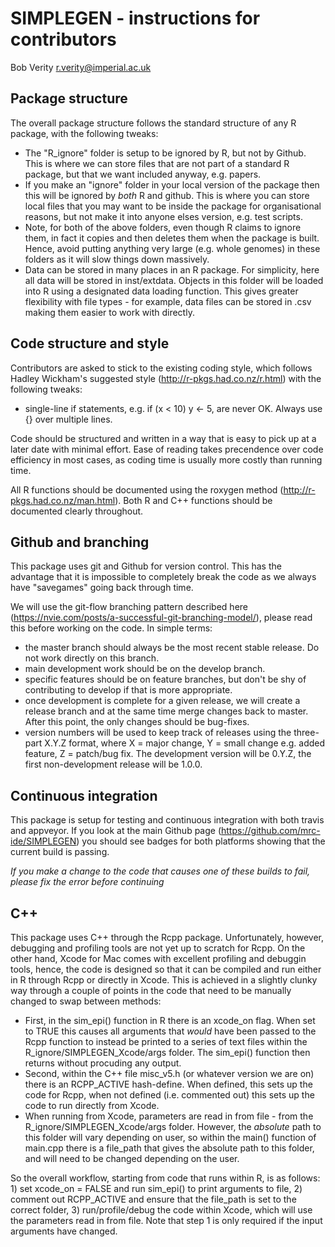 # SIMPLEGEN - instructions for contributors
Bob Verity <r.verity@imperial.ac.uk>


## Package structure

The overall package structure follows the standard structure of any R package, with the following tweaks:

- The "R_ignore" folder is setup to be ignored by R, but not by Github. This is where we can store files that are not part of a standard R package, but that we want included anyway, e.g. papers.
- If you make an "ignore" folder in your local version of the package then this will be ignored by *both* R and github. This is where you can store local files that you may want to be inside the package for organisational reasons, but not make it into anyone elses version, e.g. test scripts.
- Note, for both of the above folders, even though R claims to ignore them, in fact it copies and then deletes them when the package is built. Hence, avoid putting anything very large (e.g. whole genomes) in these folders as it will slow things down massively.
- Data can be stored in many places in an R package. For simplicity, here all data will be stored in inst/extdata. Objects in this folder will be loaded into R using a designated data loading function. This gives greater flexibility with file types - for example, data files can be stored in .csv making them easier to work with directly.


## Code structure and style

Contributors are asked to stick to the existing coding style, which follows Hadley Wickham's suggested style (http://r-pkgs.had.co.nz/r.html) with the following tweaks:

- single-line if statements, e.g. if (x < 10) y <- 5, are never OK. Always use {} over multiple lines.

Code should be structured and written in a way that is easy to pick up at a later date with minimal effort. Ease of reading takes precendence over code efficiency in most cases, as coding time is usually more costly than running time.

All R functions should be documented using the roxygen method (http://r-pkgs.had.co.nz/man.html). Both R and C++ functions should be documented clearly throughout.


## Github and branching

This package uses git and Github for version control. This has the advantage that it is impossible to completely break the code as we always have "savegames" going back through time.

We will use the git-flow branching pattern described here (https://nvie.com/posts/a-successful-git-branching-model/), please read this before working on the code. In simple terms:

- the master branch should always be the most recent stable release. Do not work directly on this branch.
- main development work should be on the develop branch.
- specific features should be on feature branches, but don't be shy of contributing to develop if that is more appropriate.
- once development is complete for a given release, we will create a release branch and at the same time merge changes back to master. After this point, the only changes should be bug-fixes.
- version numbers will be used to keep track of releases using the three-part X.Y.Z format, where X = major change, Y = small change e.g. added feature, Z = patch/bug fix. The development version will be 0.Y.Z, the first non-development release will be 1.0.0.


## Continuous integration

This package is setup for testing and continuous integration with both travis and appveyor. If you look at the main Github page (https://github.com/mrc-ide/SIMPLEGEN) you should see badges for both platforms showing that the current build is passing.

*If you make a change to the code that causes one of these builds to fail, please fix the error before continuing*


## C++

This package uses C++ through the Rcpp package. Unfortunately, however, debugging and profiling tools are not yet up to scratch for Rcpp. On the other hand, Xcode for Mac comes with excellent profiling and debuggin tools, hence, the code is designed so that it can be compiled and run either in R through Rcpp or directly in Xcode. This is achieved in a slightly clunky way through a couple of points in the code that need to be manually changed to swap between methods:

- First, in the sim_epi() function in R there is an xcode_on flag. When set to TRUE this causes all arguments that *would* have been passed to the Rcpp function to instead be printed to a series of text files within the R_ignore/SIMPLEGEN_Xcode/args folder. The sim_epi() function then returns without procuding any output.
- Second, within the C++ file misc_v5.h (or whatever version we are on) there is an RCPP_ACTIVE hash-define. When defined, this sets up the code for Rcpp, when not defined (i.e. commented out) this sets up the code to run directly from Xcode.
- When running from Xcode, parameters are read in from file - from the R_ignore/SIMPLEGEN_Xcode/args folder. However, the *absolute* path to this folder will vary depending on user, so within the main() function of main.cpp there is a file_path that gives the absolute path to this folder, and will need to be changed depending on the user.

So the overall workflow, starting from code that runs within R, is as follows: 1) set xcode_on = FALSE and run sim_epi() to print arguments to file, 2) comment out RCPP_ACTIVE and ensure that the file_path is set to the correct folder, 3) run/profile/debug the code within Xcode, which will use the parameters read in from file. Note that step 1 is only required if the input arguments have changed.
